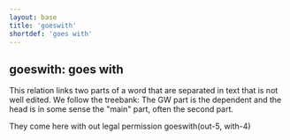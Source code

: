 ```yaml
---
layout: base
title: 'goeswith'
shortdef: 'goes with'
---
```


## goeswith: goes with

This relation links two parts of a word that are separated in text
that is not well edited. We follow the treebank: The GW part is the
dependent and the head is in some sense the "main" part, often the
second part.

<div class="sd-parse">
They come here with out legal permission
goeswith(out-5, with-4)
</div>
